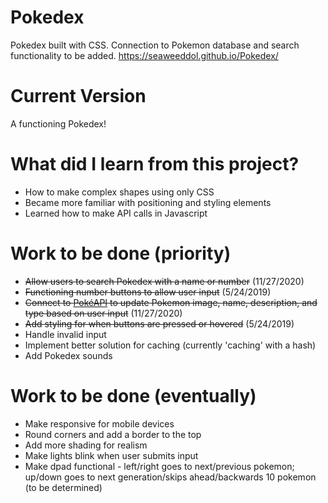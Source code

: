 # Pokedex
Pokedex built with CSS. Connection to Pokemon database and search functionality to be added.
https://seaweeddol.github.io/Pokedex/

# Current Version
A functioning Pokedex!

# What did I learn from this project?
- How to make complex shapes using only CSS
- Became more familiar with positioning and styling elements
- Learned how to make API calls in Javascript

# Work to be done (priority)
- ~~Allow users to search Pokedex with a name or number~~ (11/27/2020)
- ~~Functioning number buttons to allow user input~~ (5/24/2019)
- ~~Connect to [PokéAPI](https://pokeapi.co/) to update Pokemon image, name, description, and type based on user input~~ (11/27/2020)
- ~~Add styling for when buttons are pressed or hovered~~ (5/24/2019)
- Handle invalid input
- Implement better solution for caching (currently 'caching' with a hash)
- Add Pokedex sounds

# Work to be done (eventually)
- Make responsive for mobile devices
- Round corners and add a border to the top
- Add more shading for realism
- Make lights blink when user submits input
- Make dpad functional - left/right goes to next/previous pokemon; up/down goes to next generation/skips ahead/backwards 10 pokemon (to be determined)
